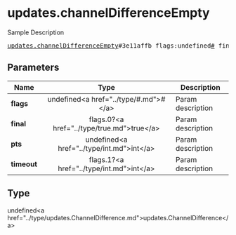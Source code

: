 # updates.channelDifferenceEmpty

Sample Description

<pre>
<a href="../constructor/updates.channelDifferenceEmpty.md">updates.channelDifferenceEmpty</a>#3e11affb flags:undefined<a href="../type/#.md">#</a> final:flags.0?<a href="../type/true.md">true</a> pts:undefined<a href="../type/int.md">int</a> timeout:flags.1?<a href="../type/int.md">int</a> = undefined<a href="../type/updates.ChannelDifference.md">updates.ChannelDifference</a>;
</pre>

## Parameters

| Name | Type | Description |
|------|:----:|-------------|
| **flags** | undefined&lt;a href=&#34;../type/#.md&#34;&gt;#&lt;/a&gt; | Param description |
| **final** | flags.0?&lt;a href=&#34;../type/true.md&#34;&gt;true&lt;/a&gt; | Param description |
| **pts** | undefined&lt;a href=&#34;../type/int.md&#34;&gt;int&lt;/a&gt; | Param description |
| **timeout** | flags.1?&lt;a href=&#34;../type/int.md&#34;&gt;int&lt;/a&gt; | Param description |

## Type

undefined&lt;a href=&#34;../type/updates.ChannelDifference.md&#34;&gt;updates.ChannelDifference&lt;/a&gt;
